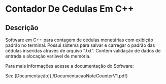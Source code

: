 # Contador De Cedulas Em C++
## Descrição
<p>Software em C++ para contagem de cédulas monetárias com exibição padrão
no terminal. Possui sistema para salvar e carregar o padrão das cédulas
inseridas através de arquivo “.txt”. Contém validação de dados de entrada e
alocação variável de memória.</p>

<p>Para mais informações acesse a documentação do Software: </p>
See [Documentação](./DocumentacaoNoteCounterV1.pdf)

